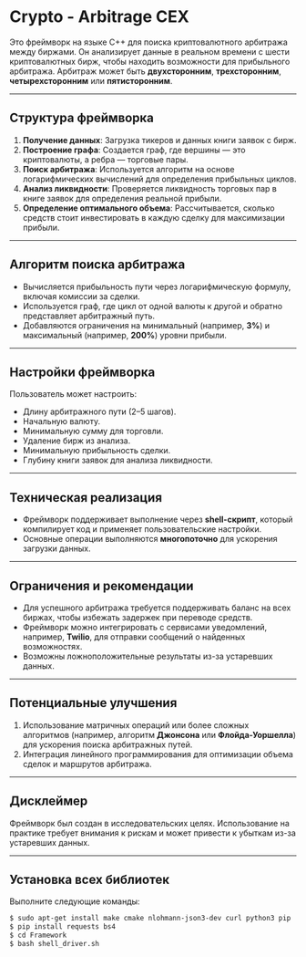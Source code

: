 # Crypto - Arbitrage CEX

Это фреймворк на языке C++ для поиска криптовалютного арбитража между биржами. Он анализирует данные в реальном времени с шести криптовалютных бирж, чтобы находить возможности для прибыльного арбитража. Арбитраж может быть **двухсторонним**, **трехсторонним**, **четырехсторонним** или **пятисторонним**.

---

## Структура фреймворка

1. **Получение данных**: Загрузка тикеров и данных книги заявок с бирж.
2. **Построение графа**: Создается граф, где вершины — это криптовалюты, а ребра — торговые пары.
3. **Поиск арбитража**: Используется алгоритм на основе логарифмических вычислений для определения прибыльных циклов.
4. **Анализ ликвидности**: Проверяется ликвидность торговых пар в книге заявок для определения реальной прибыли.
5. **Определение оптимального объема**: Рассчитывается, сколько средств стоит инвестировать в каждую сделку для максимизации прибыли.

---

## Алгоритм поиска арбитража

- Вычисляется прибыльность пути через логарифмическую формулу, включая комиссии за сделки.
- Используется граф, где цикл от одной валюты к другой и обратно представляет арбитражный путь.
- Добавляются ограничения на минимальный (например, **3%**) и максимальный (например, **200%**) уровни прибыли.

---

## Настройки фреймворка

Пользователь может настроить:
- Длину арбитражного пути (2–5 шагов).
- Начальную валюту.
- Минимальную сумму для торговли.
- Удаление бирж из анализа.
- Минимальную прибыльность сделки.
- Глубину книги заявок для анализа ликвидности.

---

## Техническая реализация

- Фреймворк поддерживает выполнение через **shell-скрипт**, который компилирует код и применяет пользовательские настройки.
- Основные операции выполняются **многопоточно** для ускорения загрузки данных.

---

## Ограничения и рекомендации

- Для успешного арбитража требуется поддерживать баланс на всех биржах, чтобы избежать задержек при переводе средств.
- Фреймворк можно интегрировать с сервисами уведомлений, например, **Twilio**, для отправки сообщений о найденных возможностях.
- Возможны ложноположительные результаты из-за устаревших данных.

---

## Потенциальные улучшения

1. Использование матричных операций или более сложных алгоритмов (например, алгоритм **Джонсона** или **Флойда-Уоршелла**) для ускорения поиска арбитражных путей.
2. Интеграция линейного программирования для оптимизации объема сделок и маршрутов арбитража.

---

## Дисклеймер

Фреймворк был создан в исследовательских целях. Использование на практике требует внимания к рискам и может привести к убыткам из-за устаревших данных.

---

## Установка всех библиотек

Выполните следующие команды:

```bash
$ sudo apt-get install make cmake nlohmann-json3-dev curl python3 pip
$ pip install requests bs4
$ cd Framework
$ bash shell_driver.sh
